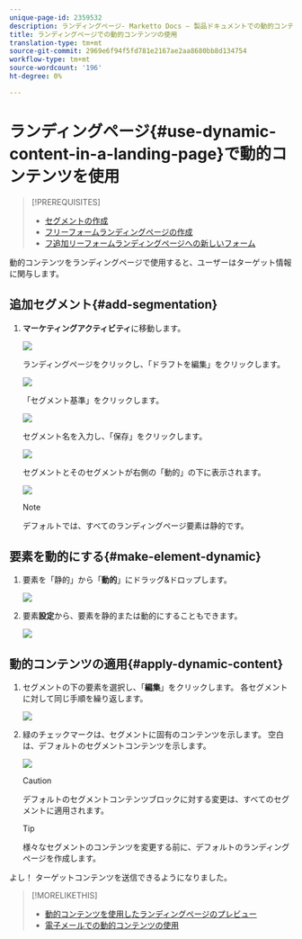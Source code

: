 ```yaml
---
unique-page-id: 2359532
description: ランディングページ- Marketto Docs — 製品ドキュメントでの動的コンテンツの使用
title: ランディングページでの動的コンテンツの使用
translation-type: tm+mt
source-git-commit: 2969e6f94f5fd781e2167ae2aa8680bb8d134754
workflow-type: tm+mt
source-wordcount: '196'
ht-degree: 0%

---
```



# ランディングページ{#use-dynamic-content-in-a-landing-page}で動的コンテンツを使用

>[!PREREQUISITES]
>
>* [セグメントの作成](/help/marketo/product-docs/personalization/segmentation-and-snippets/segmentation/create-a-segmentation.md)
>* [フリーフォームランディングページの作成](/help/marketo/product-docs/demand-generation/landing-pages/free-form-landing-pages/create-a-free-form-landing-page.md)
>* [フ追加リーフォームランディングページへの新しいフォーム](/help/marketo/product-docs/demand-generation/landing-pages/free-form-landing-pages/add-a-new-form-to-a-free-form-landing-page.md)


動的コンテンツをランディングページで使用すると、ユーザーはターゲット情報に関与します。

## 追加セグメント{#add-segmentation}

1. **マーケティングアクティビティ**&#x200B;に移動します。

   ![](assets/login-marketing-activities.png)

   ランディングページをクリックし、「ドラフトを編集」をクリックします。

   ![](assets/landingpageeditdraft.jpg)

   「セグメント基準」をクリックします。

   ![](assets/image2015-5-21-12-3a31-3a20.png)

   セグメント名を入力し、「保存」をクリックします。

   ![](assets/image2014-9-16-14-3a50-3a5.png)

   セグメントとそのセグメントが右側の「動的」の下に表示されます。

   ![](assets/image2015-5-21-12-3a36-3a40.png)

   >[!NOTE]
   >
   >デフォルトでは、すべてのランディングページ要素は静的です。

## 要素を動的にする{#make-element-dynamic}

1. 要素を「静的」から「**動的**」にドラッグ&amp;ドロップします。

   ![](assets/image2014-9-16-14-3a50-3a27.png)

1. 要素&#x200B;**設定**&#x200B;から、要素を静的または動的にすることもできます。

   ![](assets/image2015-5-21-12-3a39-3a41.png)

## 動的コンテンツの適用{#apply-dynamic-content}

1. セグメントの下の要素を選択し、「**編集**」をクリックします。 各セグメントに対して同じ手順を繰り返します。

   ![](assets/image2015-5-21-12-3a42-3a11.png)

1. 緑のチェックマークは、セグメントに固有のコンテンツを示します。 空白は、デフォルトのセグメントコンテンツを示します。

   ![](assets/image2015-5-21-12-3a44-3a24.png)

   >[!CAUTION]
   >
   >デフォルトのセグメントコンテンツブロックに対する変更は、すべてのセグメントに適用されます。

   >[!TIP]
   >
   >様々なセグメントのコンテンツを変更する前に、デフォルトのランディングページを作成します。

よし！ ターゲットコンテンツを送信できるようになりました。

>[!MORELIKETHIS]
>
>* [動的コンテンツを使用したランディングページのプレビュー](/help/marketo/product-docs/demand-generation/landing-pages/landing-page-actions/preview-a-landing-page-with-dynamic-content.md)
>* [電子メールでの動的コンテンツの使用](/help/marketo/product-docs/email-marketing/general/functions-in-the-editor/using-dynamic-content-in-an-email.md)

